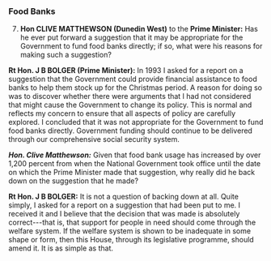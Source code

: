 ### Food Banks

7. **Hon CLIVE MATTHEWSON (Dunedin West)** to the **Prime Minister:** Has he ever put forward a suggestion that it may be appropriate for the Government to fund food banks directly; if so, what were his reasons for making such a suggestion?

**Rt Hon. J B BOLGER (Prime Minister):** In 1993 I asked for a report on a suggestion that the Government could provide financial assistance to food banks to help them stock up for the Christmas period. A reason for doing so was to discover whether there were arguments that I had not considered that might cause the Government to change its policy. This is normal and reflects my concern to ensure that all aspects of policy are carefully explored. I concluded that it was not appropriate for the Government to fund food banks directly. Government funding should continue to be delivered through our comprehensive social security system.

***Hon. Clive Matthewson:*** Given that food bank usage has increased by over 1,200 percent from when the National Government took office until the date on which the Prime Minister made that suggestion, why really did he back down on the suggestion that he made?

**Rt Hon. J B BOLGER:** It is not a question of backing down at all. Quite simply, I asked for a report on a suggestion that had been put to me. I received it and I believe that the decision that was made is absolutely correct---that is, that support for people in need should come through the welfare system. If the welfare system is shown to be inadequate in some shape or form, then this House, through its legislative programme, should amend it. It is as simple as that.